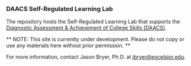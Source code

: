 ### DAACS Self-Regulated Learning Lab

The repository hosts the Self-Regulated Learning Lab that supports the [Diagnostic Assessment & Achievement of College Skills (DAACS)](http://daacs.net).

** NOTE: This site is currently under development. Please do not copy or use any materials here without prior permission. **

For more information, contact Jason Bryer, Ph.D. at jbryer@excelsior.edu.


